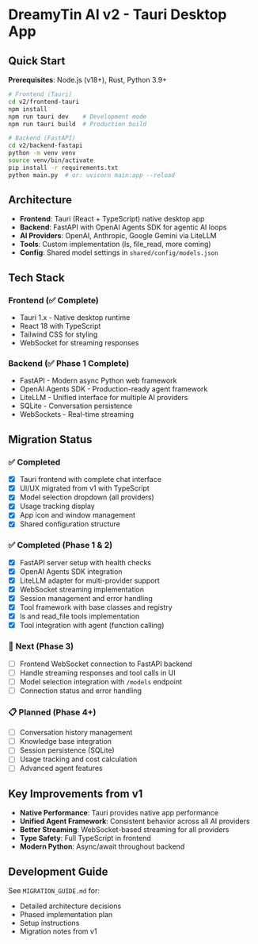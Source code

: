 # DreamyTin AI v2 - Tauri Desktop App

## Quick Start

**Prerequisites**: Node.js (v18+), Rust, Python 3.9+

```bash
# Frontend (Tauri)
cd v2/frontend-tauri
npm install
npm run tauri dev    # Development mode
npm run tauri build  # Production build

# Backend (FastAPI)
cd v2/backend-fastapi
python -m venv venv
source venv/bin/activate
pip install -r requirements.txt
python main.py  # or: uvicorn main:app --reload
```

## Architecture

- **Frontend**: Tauri (React + TypeScript) native desktop app
- **Backend**: FastAPI with OpenAI Agents SDK for agentic AI loops
- **AI Providers**: OpenAI, Anthropic, Google Gemini via LiteLLM
- **Tools**: Custom implementation (ls, file_read, more coming)
- **Config**: Shared model settings in `shared/config/models.json`

## Tech Stack

### Frontend (✅ Complete)
- Tauri 1.x - Native desktop runtime
- React 18 with TypeScript
- Tailwind CSS for styling
- WebSocket for streaming responses

### Backend (✅ Phase 1 Complete)
- FastAPI - Modern async Python web framework
- OpenAI Agents SDK - Production-ready agent framework
- LiteLLM - Unified interface for multiple AI providers
- SQLite - Conversation persistence
- WebSockets - Real-time streaming

## Migration Status

### ✅ Completed
- [x] Tauri frontend with complete chat interface
- [x] UI/UX migrated from v1 with TypeScript
- [x] Model selection dropdown (all providers)
- [x] Usage tracking display
- [x] App icon and window management
- [x] Shared configuration structure

### ✅ Completed (Phase 1 & 2)
- [x] FastAPI server setup with health checks
- [x] OpenAI Agents SDK integration
- [x] LiteLLM adapter for multi-provider support
- [x] WebSocket streaming implementation
- [x] Session management and error handling
- [x] Tool framework with base classes and registry
- [x] ls and read_file tools implementation
- [x] Tool integration with agent (function calling)

### 🚧 Next (Phase 3)
- [ ] Frontend WebSocket connection to FastAPI backend
- [ ] Handle streaming responses and tool calls in UI
- [ ] Model selection integration with `/models` endpoint
- [ ] Connection status and error handling

### 📋 Planned (Phase 4+)
- [ ] Conversation history management  
- [ ] Knowledge base integration
- [ ] Session persistence (SQLite)
- [ ] Usage tracking and cost calculation
- [ ] Advanced agent features

## Key Improvements from v1
- **Native Performance**: Tauri provides native app performance
- **Unified Agent Framework**: Consistent behavior across all AI providers
- **Better Streaming**: WebSocket-based streaming for all providers
- **Type Safety**: Full TypeScript in frontend
- **Modern Python**: Async/await throughout backend

## Development Guide

See `MIGRATION_GUIDE.md` for:
- Detailed architecture decisions
- Phased implementation plan
- Setup instructions
- Migration notes from v1
